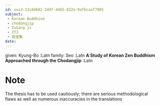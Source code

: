 ```yaml
---
id: uuid-13c84602-2d4f-4465-822e-9afbcaaf7805
subject: 
 - Korean Buddhism
 - chodangjip
 - Zutang ji
 - ZTJ
 - 祖堂集
date: 
---
```


given: Kyung-Bo :Latn
family: Seo :Latn
**A Study of Korean Zen Buddhism Approached through the Chodangjip** :Latn
# Note
The thesis has to be used cautiously; there are serious methodological flaws as well as numerous inaccuracies in the translations